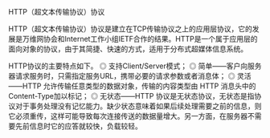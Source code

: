 HTTP（超文本传输协议）协议

HTTP（超文本传输协议）协议是建立在TCP传输协议之上的应用层协议，它的发展是万维网协会和Internet工作小组IETF合作的结果。HTTP是一个属于应用层的面向对象的协议，由于其简捷、快速的方式，适用于分布式超媒体信息系统。

HTTP协议的主要特点如下。
◎ 支持Client/Server模式；
◎ 简单——客户向服务器请求服务时，只需指定服务URL，携带必要的请求参数或者消息体；
◎ 灵活——HTTP 允许传输任意类型的数据对象，传输的内容类型由 HTTP 消息头中的Content-Type加以标记；
◎ 无状态——HTTP 协议是无状态协议，无状态是指协议对于事务处理没有记忆能力。缺少状态意味着如果后续处理需要之前的信息，则它必须重传，这样可能导致每次连接传送的数据量增大。另一方面，在服务器不需要先前信息时它的应答就较快，负载较轻。


